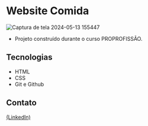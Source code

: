 # Website Comida

![Captura de tela 2024-05-13 155447](https://github.com/JoaoEduSB/Website_Comida/assets/146045770/95ef79af-938d-4551-b9d1-354b6a52851c)

- Projeto construído durante o curso PROPROFISSÃO.

## Tecnologias

- HTML
- CSS
- Git e Github

## Contato
[(LinkedIn)](https://www.linkedin.com/in/joaoedusb/)
